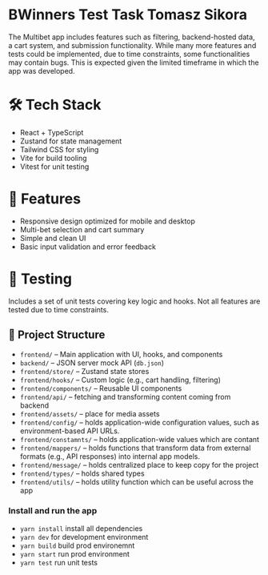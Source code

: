 # BWinners Test Task Tomasz Sikora

The Multibet app includes features such as filtering, backend-hosted data, a cart system, and submission functionality. While many more features and tests could be implemented, due to time constraints, some functionalities may contain bugs. This is expected given the limited timeframe in which the app was developed.

# 🛠️ Tech Stack

- React + TypeScript
- Zustand for state management
- Tailwind CSS for styling
- Vite for build tooling
- Vitest for unit testing

# 📱 Features

- Responsive design optimized for mobile and desktop
- Multi-bet selection and cart summary
- Simple and clean UI
- Basic input validation and error feedback

# 🧪 Testing

Includes a set of unit tests covering key logic and hooks. Not all features are tested due to time constraints.


## 🧩 Project Structure

- `frontend/` – Main application with UI, hooks, and components
- `backend/` – JSON server mock API (`db.json`)
- `frontend/store/` – Zustand state stores
- `frontend/hooks/` – Custom logic (e.g., cart handling, filtering)
- `frontend/components/` – Reusable UI components
- `frontend/api/` – fetching and transforming content coming from backend
- `frontend/assets/` – place for media assets
- `frontend/config/` – holds application-wide configuration values, such as environment-based API URLs.
- `frontend/constamnts/` – holds application-wide values which are contant
- `frontend/mappers/` – holds functions that transform data from external formats (e.g., API responses) into internal app models.
- `frontend/message/` – holds centralized place to keep copy for the project
- `frontend/types/` – holds shared types
- `frontend/utils/` – holds utility function which can be useful across the app

### Install and run the app

- `yarn install` install all dependencies
- `yarn dev` for development environment
- `yarn build` build prod environemnt
- `yarn start` run prod environment
- `yarn test` run unit tests
